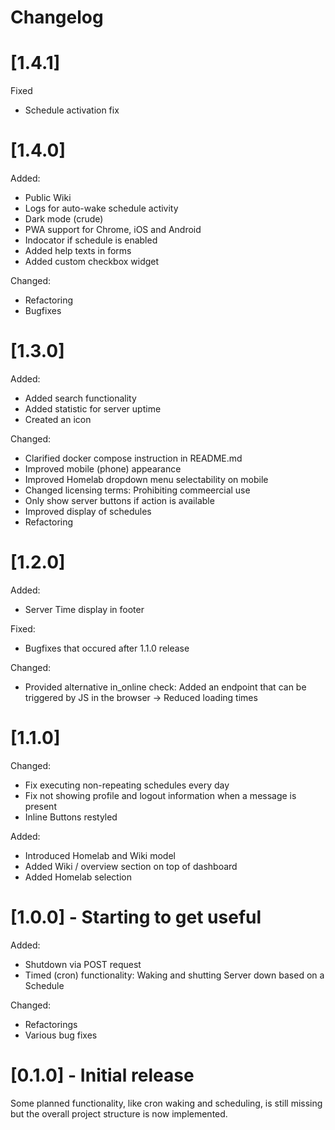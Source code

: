 # Changelog
# [1.4.1]
Fixed
- Schedule activation fix

# [1.4.0]
Added:
- Public Wiki
- Logs for auto-wake schedule activity
- Dark mode (crude)
- PWA support for Chrome, iOS and Android
- Indocator if schedule is enabled
- Added help texts in forms
- Added custom checkbox widget

Changed:
- Refactoring
- Bugfixes

# [1.3.0]
Added:
- Added search functionality
- Added statistic for server uptime
- Created an icon

Changed:
- Clarified docker compose instruction in README.md
- Improved mobile (phone) appearance
- Improved Homelab dropdown menu selectability on mobile
- Changed licensing terms: Prohibiting commeercial use
- Only show server buttons if action is available
- Improved display of schedules
- Refactoring

# [1.2.0]
Added:
- Server Time display in footer

Fixed:
- Bugfixes that occured after 1.1.0 release

Changed:
- Provided alternative in_online check: Added an endpoint that can be triggered by JS in the browser -> Reduced loading times

# [1.1.0]
Changed:
- Fix executing non-repeating schedules every day
- Fix not showing profile and logout information when a message is present
- Inline Buttons restyled

Added:
- Introduced Homelab and Wiki model
- Added Wiki / overview section on top of dashboard
- Added Homelab selection

# [1.0.0] - Starting to get useful
Added:
- Shutdown via POST request
- Timed (cron) functionality: Waking and shutting Server down based on a Schedule

Changed:
- Refactorings
- Various bug fixes

# [0.1.0] - Initial release
Some planned functionality, like cron waking and scheduling, is still missing but the overall project structure is now implemented.
